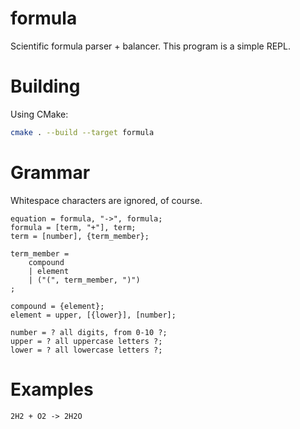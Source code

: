 # formula
Scientific formula parser + balancer. This program is a simple REPL.

# Building
Using CMake:

```bash
cmake . --build --target formula
```

# Grammar
Whitespace characters are ignored, of course.

```ebnf
equation = formula, "->", formula;
formula = [term, "+"], term;
term = [number], {term_member};

term_member =
    compound
    | element
    | ("(", term_member, ")")
;

compound = {element};
element = upper, [{lower}], [number];

number = ? all digits, from 0-10 ?;
upper = ? all uppercase letters ?;
lower = ? all lowercase letters ?;
```

# Examples
```
2H2 + O2 -> 2H2O
```
